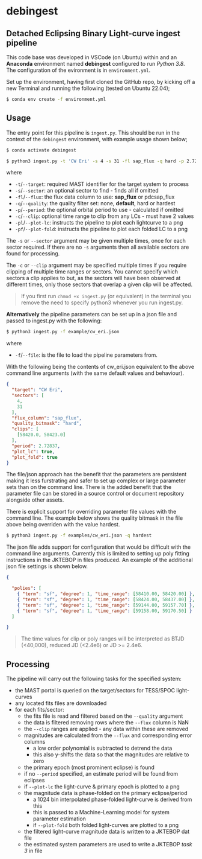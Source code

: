 # debingest

## Detached Eclipsing Binary Light-curve ingest pipeline

This code base was developed in VSCode (on Ubuntu) within and an **Anaconda** 
environment named **debingest** configured to run _Python 3.8_. The 
configuration of the evironment is in `environment.yml`.

Set up the environment, having first cloned the GitHub repo, by kicking off a 
new Terminal and running the following (tested on Ubuntu 22.04);
```sh
$ conda env create -f environment.yml
```

## Usage
The entry point for this pipeline is `ingest.py`.  This should be run in the
context of the `debingest` environment, with example usage shown below;

```sh
$ conda activate debingest

$ python3 ingest.py -t 'CW Eri' -s 4 -s 31 -fl sap_flux -q hard -p 2.72837 -c 58420.0 58423.0 -pl -pf 
```
where
- `-t`/`--target`: required MAST identifier for the target system to process
- `-s`/`--sector`: an optional sector to find - finds all if omitted
- `-fl`/`--flux`: the flux data column to use: **sap_flux** or pdcsap_flux
- `-q`/`--quality`: the quality filter set: none, **default**, hard or hardest
- `-p`/`--period`: the optional orbital period to use - calculated if omitted
- `-c`/`--clip`: optional time range to clip from any LCs - must have 2 values
- `-pl`/`--plot-lc`: instructs the pipeline to plot each lightcurve to a png
- `-pf`/`--plot-fold`: instructs the pipeline to plot each folded LC to a png

The `-s` or `--sector` argument may be given multiple times, once for each 
sector required.  If there are no `-s` arguments then all available sectors
are found for processing. 

The `-c` or `--clip` argument may be specified multiple times if you require 
clipping of multiple time ranges or sectors. You cannot specify which sectors 
a clip applies to but, as the sectors will have been observed at different 
times, only those sectors that overlap a given clip will be affected.

> If you first run `chmod +x ingest.py` (or equivalent) in the terminal 
> you remove the need to specify python3 whenever you run ingest.py.

**Alternatively** the pipeline parameters can be set up in a json file and 
passed to ingest.py with the following:

```sh
$ python3 ingest.py -f example/cw_eri.json
```
where
- `-f`/`--file`: is the file to load the pipeline parameters from.

With the following being the contents of cw_eri.json equivalent to the above
command line arguments (with the same default values and behaviour). 

```json
{
  "target": "CW Eri",
  "sectors": [
    4,
    31
  ],
  "flux_column": "sap_flux",
  "quality_bitmask": "hard",
  "clips": [
    [58420.0, 58423.0]
  ],
  "period": 2.72837,
  "plot_lc": true,
  "plot_fold": true
}
```

The file/json approach has the benefit that the parameters are persistent 
making it less furstrating and safer to set up complex or large parameter sets
than on the command line. There is the added benefit that the parameter file 
can be stored in a source control or document repository alongside other assets.

There is explicit support for overriding parameter file values with the command
line. The example below shows the quality bitmask in the file above being
overriden with the value hardest.

```sh
$ python3 ingest.py -f examples/cw_eri.json -q hardest
```

The json file adds support for configuration that would be difficult with 
the command line arguments. Currently this is limited to setting up poly
fitting instructions in the JKTEBOP in files produced.  An example of the
additional json file settings is shown below.

```json
{

  "polies": [
    { "term": "sf", "degree": 1, "time_range": [58410.00, 58420.00] },
    { "term": "sf", "degree": 1, "time_range": [58424.00, 58437.00] },
    { "term": "sf", "degree": 1, "time_range": [59144.00, 59157.70] },
    { "term": "sf", "degree": 1, "time_range": [59158.00, 59170.50] }
  ]

}
```

> The time values for clip or poly ranges will be interpreted as BTJD (<40,000), 
> reduced JD (<2.4e6) or JD >= 2.4e6. 

## Processing
The pipeline will carry out the following tasks for the specified system:
- the MAST portal is queried on the target/sectors for TESS/SPOC light-curves
- any located fits files are downloaded
- for each fits/sector:
  - the fits file is read and filtered based on the `--quality` argument
  - the data is filtered removing rows where the `--flux` column is NaN
  - the `--clip` ranges are applied - any data within these are removed
  - magnitudes are calculated from the `--flux` and corresponding error columns
    - a low order polynomial is subtracted to detrend the data
    - this also y-shifts the data so that the magnitudes are relative to zero
  - the primary epoch (most prominent eclipse) is found
  - if no `--period` specified, an estimate period will be found from eclipses
  - if `--plot-lc` the light-curve & primary epoch is plotted to a png
  - the magnitude data is phase-folded on the primary eclipse/period
    - a 1024 bin interpolated phase-folded light-curve is derived from this
    - this is passed to a Machine-Learning model for system parameter estimation
    - if `--plot-fold` both folded light-curves are plotted to a png
  - the filtered light-curve magnitude data is written to a JKTEBOP dat file
  - the estimated system parameters are used to write a JKTEBOP _task 3_ in file